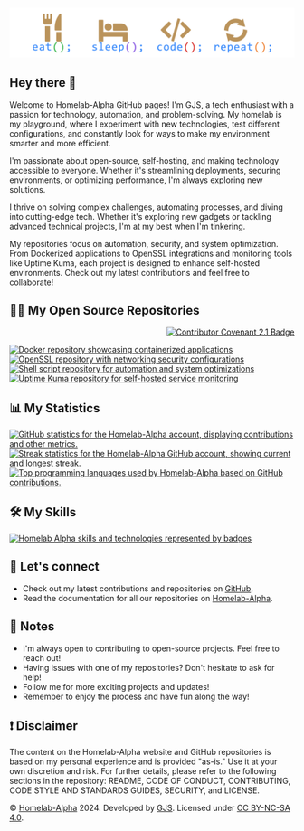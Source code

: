 <h1></h1>

<a href="#" style="pointer-events: none;">
  <img id="eat-sleep-code-repeat"
    src="https://raw.githubusercontent.com/homelab-alpha/homelab-alpha/main/images/eat_sleep_code_repeat.png"
    title="Homelab-Alpha motto: Eat, Sleep, Code, Repeat"
    alt="A visual representation of the Homelab-Alpha motto: Eat, Sleep, Code, Repeat"
    loading="lazy"
  />
</a>

<h2>Hey there 👋</h2>

<p>
  Welcome to Homelab-Alpha GitHub pages! I'm GJS, a tech enthusiast with a passion
  for technology, automation, and problem-solving. My homelab is my playground,
  where I experiment with new technologies, test different configurations, and
  constantly look for ways to make my environment smarter and more efficient.
</p>

<p>
  I'm passionate about open-source, self-hosting, and making technology accessible
  to everyone. Whether it's streamlining deployments, securing environments, or
  optimizing performance, I'm always exploring new solutions.
</p>

<p>
  I thrive on solving complex challenges, automating processes, and diving into
  cutting-edge tech. Whether it's exploring new gadgets or tackling advanced
  technical projects, I'm at my best when I'm tinkering.
</p>

<p>
  My repositories focus on automation, security, and system optimization. From
  Dockerized applications to OpenSSL integrations and monitoring tools like
  Uptime Kuma, each project is designed to enhance self-hosted environments.
  Check out my latest contributions and feel free to collaborate!
</p>

<h2>🧑‍💻 My Open Source Repositories</h2>

<p align="right">
  <a href="https://github.com/homelab-alpha/homelab-alpha/blob/main/CODE_OF_CONDUCT.md"
     target="_blank"
     rel="noopener noreferrer">
    <img
      id="contributor-covenant"
      src="https://img.shields.io/badge/Contributor%20Covenant-2.1-BA935B"
      title="Click here to read the Contributor Covenant Code of Conduct"
      alt="Contributor Covenant 2.1 Badge"
      loading="lazy"
    />
  </a>
</p>

<a href="https://github.com/homelab-alpha/docker" target="_blank" rel="noopener noreferrer">
  <picture>
    <source
      id="docker-repo-dark-mode"
      srcset="https://github-readme-stats.vercel.app/api/pin/?username=homelab-alpha&count_private=false&show_icons=true&disable_animations=true&repo=docker&description_lines_count=3&card_width=400&cache_seconds=3600&bg_color=00000000&border_radius=12.5&border_color=BA935B&title_color=2f80ed&text_color=e4e2e2&icon_color=BA935B"
      media="(prefers-color-scheme: dark)"
    />
    <source
      id="docker-repo-light-mode"
      srcset="https://github-readme-stats.vercel.app/api/pin/?username=homelab-alpha&count_private=false&show_icons=true&disable_animations=true&repo=docker&description_lines_count=3&card_width=400&cache_seconds=3600&bg_color=00000000&border_radius=12.5&border_color=BA935B&title_color=2f80ed&text_color=434d58&icon_color=BA935B"
      media="(prefers-color-scheme: light), (prefers-color-scheme: no-preference)"
    />
    <img
      src="https://github-readme-stats.vercel.app/api/pin/?username=homelab-alpha&count_private=false&show_icons=true&disable_animations=true&repo=docker&description_lines_count=3&card_width=400&cache_seconds=3600&bg_color=00000000&border_radius=12.5&border_color=BA935B&title_color=2f80ed&text_color=434d58&icon_color=BA935B"
      title="Explore Dockerized applications and container management in this repository"
      alt="Docker repository showcasing containerized applications"
      loading="lazy"
    />
  </picture>
</a>

<a href="https://github.com/homelab-alpha/openssl" target="_blank" rel="noopener noreferrer">
  <picture>
    <source
      id="openssl-repo-dark-mode"
      srcset="https://github-readme-stats.vercel.app/api/pin/?username=homelab-alpha&count_private=false&show_icons=true&disable_animations=true&repo=openssl&description_lines_count=3&card_width=400&cache_seconds=3600&bg_color=00000000&border_radius=12.5&border_color=BA935B&title_color=2f80ed&text_color=e4e2e2&icon_color=BA935B"
      media="(prefers-color-scheme: dark)"
    />
    <source
      id="openssl-repo-light-mode"
      srcset="https://github-readme-stats.vercel.app/api/pin/?username=homelab-alpha&count_private=false&show_icons=true&disable_animations=true&repo=openssl&description_lines_count=3&card_width=400&cache_seconds=3600&bg_color=00000000&border_radius=12.5&border_color=BA935B&title_color=2f80ed&text_color=434d58&icon_color=BA935B"
      media="(prefers-color-scheme: light), (prefers-color-scheme: no-preference)"
    />
    <img
      src="https://github-readme-stats.vercel.app/api/pin/?username=homelab-alpha&count_private=false&show_icons=true&disable_animations=true&repo=openssl&description_lines_count=3&card_width=400&cache_seconds=3600&bg_color=00000000&border_radius=12.5&border_color=BA935B&title_color=2f80ed&text_color=434d58&icon_color=BA935B"
      title="Explore OpenSSL integrations for secure networking and configurations"
      alt="OpenSSL repository with networking security configurations"
      loading="lazy"
    />
  </picture>
</a>

<a href="https://github.com/homelab-alpha/shell-script" target="_blank" rel="noopener noreferrer">
  <picture>
    <source
      id="shell-script-repo-dark-mode"
      srcset="https://github-readme-stats.vercel.app/api/pin/?username=homelab-alpha&count_private=false&show_icons=true&disable_animations=true&repo=shell-script&description_lines_count=3&card_width=400&cache_seconds=3600&bg_color=00000000&border_radius=12.5&border_color=BA935B&title_color=2f80ed&text_color=e4e2e2&icon_color=BA935B"
      media="(prefers-color-scheme: dark)"
    />
    <source
      id="shell-script-repo-light-mode"
      srcset="https://github-readme-stats.vercel.app/api/pin/?username=homelab-alpha&count_private=false&show_icons=true&disable_animations=true&repo=shell-script&description_lines_count=3&card_width=400&cache_seconds=3600&bg_color=00000000&border_radius=12.5&border_color=BA935B&title_color=2f80ed&text_color=434d58&icon_color=BA935B"
      media="(prefers-color-scheme: light), (prefers-color-scheme: no-preference)"
    />
    <img
      src="https://github-readme-stats.vercel.app/api/pin/?username=homelab-alpha&count_private=false&show_icons=true&disable_animations=true&repo=shell-script&description_lines_count=3&card_width=400&cache_seconds=3600&bg_color=00000000&border_radius=12.5&border_color=BA935B&title_color=2f80ed&text_color=434d58&icon_color=BA935B"
      title="A collection of shell scripts for system automation and optimization"
      alt="Shell script repository for automation and system optimizations"
      loading="lazy"
    />
  </picture>
</a>

<a href="https://github.com/homelab-alpha/uptime-kuma" target="_blank" rel="noopener noreferrer">
  <picture>
    <source
      id="uptime-kuma-repo-dark-mode"
      srcset="https://github-readme-stats.vercel.app/api/pin/?username=homelab-alpha&count_private=false&show_icons=true&disable_animations=true&repo=uptime-kuma&description_lines_count=3&card_width=400&cache_seconds=3600&bg_color=00000000&border_radius=12.5&border_color=BA935B&title_color=2f80ed&text_color=e4e2e2&icon_color=BA935B"
      media="(prefers-color-scheme: dark)"
    />
    <source
      id="uptime-kuma-repo-light-mode"
      srcset="https://github-readme-stats.vercel.app/api/pin/?username=homelab-alpha&count_private=false&show_icons=true&disable_animations=true&repo=uptime-kuma&description_lines_count=3&card_width=400&cache_seconds=3600&bg_color=00000000&border_radius=12.5&border_color=BA935B&title_color=2f80ed&text_color=434d58&icon_color=BA935B"
      media="(prefers-color-scheme: light), (prefers-color-scheme: no-preference)"
    />
    <img
      src="https://github-readme-stats.vercel.app/api/pin/?username=homelab-alpha&count_private=false&show_icons=true&disable_animations=true&repo=uptime-kuma&description_lines_count=3&card_width=400&cache_seconds=3600&bg_color=00000000&border_radius=12.5&border_color=BA935B&title_color=2f80ed&text_color=434d58&icon_color=BA935B"
      title="Uptime Kuma: Self-hosted status monitoring solution for your services"
      alt="Uptime Kuma repository for self-hosted service monitoring"
      loading="lazy"
    />
  </picture>
</a>

<h2>📊 My Statistics</h2>

<a href="#-my-statistics" style="pointer-events: none;">
  <picture>
    <source
      id="github-stats-dark"
      srcset="https://github-readme-stats.vercel.app/api?username=homelab-alpha&count_private=false&show_icons=true&disable_animations=true&cache_seconds=3600&card_width=440&bg_color=00000000&border_radius=12.5&border_color=BA935B&title_color=2f80ed&text_color=e4e2e2&icon_color=BA935B"
      media="(prefers-color-scheme: dark)"
    />
    <source
      id="github-stats-light"
      srcset="https://github-readme-stats.vercel.app/api?username=homelab-alpha&count_private=false&show_icons=true&disable_animations=true&cache_seconds=3600&card_width=440&bg_color=00000000&border_radius=12.5&border_color=BA935B&title_color=2f80ed&text_color=434d58&icon_color=BA935B"
      media="(prefers-color-scheme: light), (prefers-color-scheme: no-preference)"
    />
    <img
      src="https://github-readme-stats.vercel.app/api?username=homelab-alpha&count_private=false&show_icons=true&disable_animations=true&cache_seconds=3600&card_width=440&bg_color=00000000&border_radius=12.5&border_color=BA935B&title_color=2f80ed&text_color=434d58&icon_color=BA935B"
      title="Homelab-Alpha: GitHub Statistics"
      alt="GitHub statistics for the Homelab-Alpha account, displaying contributions and other metrics."
      loading="lazy"
    />
  </picture>
</a>

<a href="#-my-statistics" style="pointer-events: none;">
  <picture>
    <source
      id="streak-stats-dark"
      srcset="https://github-readme-streak-stats-eight.vercel.app?user=homelab-alpha&hide_total_contributions=true&hide_current_streak=false&hide_longest_streak=false&mode=daily&short_numbers=false&disable_animations=true&card_width=385&card_height=195&background=00000000&border_radius=12.5&border=BA935B&stroke=BA935B&fire=BA935B&ring=2F80ED&currStreakNum=E4E2E2&currStreakLabel=E4E2E2&sideNums=E4E2E2&sideLabels=E4E2E2&dates=E4E2E2"
      media="(prefers-color-scheme: dark)"
    />
    <source
      id="streak-stats-light"
      srcset="https://github-readme-streak-stats-eight.vercel.app?user=homelab-alpha&hide_total_contributions=true&hide_current_streak=false&hide_longest_streak=false&mode=daily&short_numbers=false&disable_animations=true&card_width=385&card_height=195&background=00000000&border_radius=12.5&border=BA935B&stroke=BA935B&fire=BA935B&ring=2F80ED&currStreakNum=434d58&currStreakLabel=434d58&sideNums=434d58&sideLabels=434d58&dates=434d58"
      media="(prefers-color-scheme: light), (prefers-color-scheme: no-preference)"
    />
    <img
      src="https://github-readme-streak-stats-eight.vercel.app?user=homelab-alpha&hide_total_contributions=true&hide_current_streak=false&hide_longest_streak=false&mode=daily&short_numbers=false&disable_animations=true&card_width=385&card_height=195&background=00000000&border_radius=12.5&border=BA935B&stroke=BA935B&fire=BA935B&ring=2F80ED&currStreakNum=434d58&currStreakLabel=434d58&sideNums=434d58&sideLabels=434d58&dates=434d58"
      title="Homelab-Alpha: Streak Statistics"
      alt="Streak statistics for the Homelab-Alpha GitHub account, showing current and longest streak."
      loading="lazy"
    />
  </picture>
</a>

<a href="#-my-statistics" style="pointer-events: none;">
  <picture>
    <source
      id="lang-stats-dark"
      srcset="https://github-readme-stats.vercel.app/api/top-langs/?username=homelab-alpha&count_private=false&cache_seconds=3600&card_width=440&show_icons=true&disable_animations=true&layout=compact&bg_color=00000000&border_radius=12.5&border_color=BA935B&title_color=2f80ed&text_color=e4e2e2&icon_color=BA935B"
      media="(prefers-color-scheme: dark)"
    />
    <source
      id="lang-stats-light"
      srcset="https://github-readme-stats.vercel.app/api/top-langs/?username=homelab-alpha&count_private=false&cache_seconds=3600&card_width=440&show_icons=true&disable_animations=true&layout=compact&bg_color=00000000&border_radius=12.5&border_color=BA935B&title_color=2f80ed&text_color=434d58&icon_color=BA935B"
      media="(prefers-color-scheme: light), (prefers-color-scheme: no-preference)"
    />
    <img
      src="https://github-readme-stats.vercel.app/api/top-langs/?username=homelab-alpha&count_private=false&cache_seconds=3600&card_width=440&show_icons=true&disable_animations=true&layout=compact&bg_color=00000000&border_radius=12.5&border_color=BA935B&title_color=2f80ed&text_color=434d58&icon_color=BA935B"
      title="Homelab-Alpha: Programming Language Usage"
      alt="Top programming languages used by Homelab-Alpha based on GitHub contributions."
      loading="lazy"
    />
  </picture>
</a>

<h2>🛠 My Skills</h2>

<a href="#-my-skills" style="pointer-events: none;">
  <img
    id="my-skills"
    src="https://skillicons.dev/icons?i=bash,bitbucket,debian,docker,git,github,githubactions,gitlab,linux,markdown,raspberrypi,redhat,ubuntu,visualstudio,vscode&theme=dark&perline=15"
    title="Homelab Alpha: Skills and Technologies"
    alt="Homelab Alpha skills and technologies represented by badges"
    loading="lazy"
  />
</a>

<!-- Dark/Light Mode Version -->
<!-- <a href="https://github.com/homelab-alpha/" target="_blank" rel="noopener noreferrer">
  <picture>
    <source
      id="my-skills-dark-mode"
      srcset="https://skillicons.dev/icons?i=bash,bitbucket,debian,docker,git,github,githubactions,gitlab,linux,markdown,raspberrypi,redhat,ubuntu,visualstudio,vscode&theme=dark&perline=15"
      media="(prefers-color-scheme: dark)"
    />
    <source
      id="my-skills-light-mode"
      srcset="https://skillicons.dev/icons?i=bash,bitbucket,debian,docker,git,github,githubactions,gitlab,linux,markdown,raspberrypi,redhat,ubuntu,visualstudio,vscode&theme=light&perline=15"
      media="(prefers-color-scheme: light), (prefers-color-scheme: no-preference)"
    />
    <img
      src="https://skillicons.dev/icons?i=bash,bitbucket,debian,docker,git,github,githubactions,gitlab,linux,markdown,raspberrypi,redhat,ubuntu,visualstudio,vscode&theme=light&perline=15"
      title="Homelab Alpha: Skills and Technologies"
      alt="Homelab Alpha skills and technologies represented by badges"
      loading="lazy"
    />
  </picture>
</a> -->

<h2>💬 Let's connect</h2>

<ul>
  <li>
    Check out my latest contributions and repositories on <a
      href="https://github.com/homelab-alpha?tab=repositories&q=&type=&language=&sort=stargazers"
      target="_blank"
      rel="noopener noreferrer"
      title="Explore Homelab Alpha's repositories and contributions on GitHub"
      alt="Homelab Alpha GitHub repositories page">GitHub</a>.
  </li>
  <li>
    Read the documentation for all our repositories on <a
      href="https://homelab-alpha.nl/docs"
      target="_blank"
      rel="noopener noreferrer"
      title="Access comprehensive documentation for Homelab Alpha's projects and repositories"
      alt="Homelab Alpha documentation page">Homelab-Alpha</a>.
  </li>
</ul>

<h2>📝 Notes</h2>

<ul>
  <li>I'm always open to contributing to open-source projects. Feel free to reach out!</li>
  <li>Having issues with one of my repositories? Don't hesitate to ask for help!</li>
  <li>Follow me for more exciting projects and updates!</li>
  <li>Remember to enjoy the process and have fun along the way!</li>
</ul>

<h2>❗ Disclaimer</h2>

<p>
  The content on the Homelab-Alpha website and GitHub repositories is based on my
  personal experience and is provided "as-is." Use it at your own discretion and
  risk. For further details, please refer to the following sections in the repository:
  README, CODE OF CONDUCT, CONTRIBUTING, CODE STYLE AND STANDARDS GUIDES, SECURITY,
  and LICENSE.
</p>

<footer role="contentinfo">
  <p>
    &copy; <a
      href="https://homelab-alpha.nl"
      target="_blank"
      rel="noopener noreferrer"
      title="Visit Homelab Alpha website"
      aria-label="Go to the Homelab Alpha homepage">Homelab-Alpha</a> 2024.
    Developed by <a
      href="https://github.com/homelab-alpha"
      target="_blank"
      rel="noopener noreferrer"
      title="Visit Homelab Alpha GitHub page"
      aria-label="Visit the Homelab Alpha GitHub page">GJS</a>.
    Licensed under <a
      href="https://creativecommons.org/licenses/by-nc-sa/4.0/"
      target="_blank"
      rel="noopener noreferrer"
      title="Learn about CC BY-NC-SA 4.0 license"
      aria-label="Read more about the CC BY-NC-SA 4.0 license">CC BY-NC-SA 4.0</a>.
  </p>
</footer>
